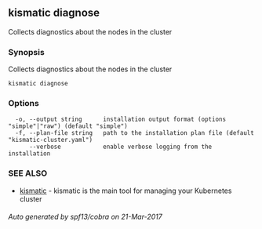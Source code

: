 ## kismatic diagnose

Collects diagnostics about the nodes in the cluster

### Synopsis


Collects diagnostics about the nodes in the cluster

```
kismatic diagnose
```

### Options

```
  -o, --output string      installation output format (options "simple"|"raw") (default "simple")
  -f, --plan-file string   path to the installation plan file (default "kismatic-cluster.yaml")
      --verbose            enable verbose logging from the installation
```

### SEE ALSO
* [kismatic](kismatic.md)	 - kismatic is the main tool for managing your Kubernetes cluster

###### Auto generated by spf13/cobra on 21-Mar-2017
